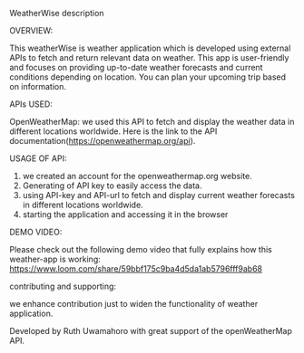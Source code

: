WeatherWise description

OVERVIEW:

This weatherWise is weather application which is developed using external APIs to fetch and return relevant data on weather. This app is user-friendly and focuses on providing up-to-date weather forecasts and current conditions depending on location. You can plan your upcoming trip based on information.

APIs USED:

OpenWeatherMap: we used this API to fetch and display the weather data in different locations worldwide. Here is the link to the API documentation(https://openweathermap.org/api).

USAGE OF API:

1. we created an account for the openweathermap.org website.
2. Generating of API key to easily access the data.
3. using API-key and API-url to fetch and display current weather forecasts in different locations worldwide.
4. starting the application and accessing it in the browser

DEMO VIDEO:

Please check out the following demo video that fully explains how this weather-app is working:
https://www.loom.com/share/59bbf175c9ba4d5da1ab5796fff9ab68



contributing and supporting:

we enhance contribution just to widen the functionality of weather application.

Developed by Ruth Uwamahoro with great support of the openWeatherMap API.

